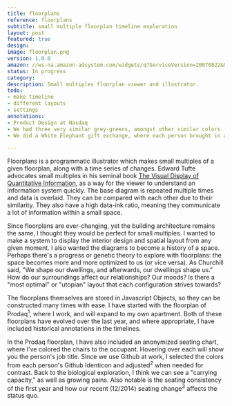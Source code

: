 ```yaml
---
title: floorplans
reference: floorplans
subtitle: small multiple floorplan timeline exploration
layout: post
featured: true
design: 
image: floorplan.png
version: 1.0.0
amazon: //ws-na.amazon-adsystem.com/widgets/q?ServiceVersion=20070822&OneJS=1&Operation=GetAdHtml&MarketPlace=US&source=ss&ref=ss_til&ad_type=product_link&tracking_id=&marketplace=amazon&region=US&placement=0961392142&asins=0961392142&linkId=&show_border=true&link_opens_in_new_window=true
status: In progress
category: 
description: Small multiples floorplan viewer and illustrator.
todo:
- make timeline
- different layouts
- settings
annotations:
- Product Design at Nasdaq
- We had three very similar grey-greens, amongst other similar colors
- We did a White Elephant gift exchange, where each person brought in a gift. Your final gift was tied to your new seat. Seat exchanges post-gifts were possible. In this way, we "randomized" the seating. It'd be interesting to examine if personality affected the seats, as manifest in the gifts selected on both sides.

---
```


Floorplans is a programmatic illustrator which makes small multiples of a given floorplan, along with a time series of changes. Edward Tufte advocates small multiples in his seminal book <a href="http://www.amazon.com/gp/product/0961392142/ref=as_li_tl?ie=UTF8&camp=1789&creative=390957&linkCode=as2">The Visual Display of Quantitative Information</a>, as a way for the viewer to understand an information system quickly. The base diagram is repeated multiple times and data is overlaid. They can be compared with each other due to their similarity. They also have a high data-ink ratio, meaning they communicate a lot of information within a small space.

Since floorplans are ever-changing, yet the building architecture remains the same, I thought they would be perfect for small multiples. I wanted to make a system to display the interior design and spatial layout from any given moment. I also wanted the diagrams to become a history of a space. Perhaps there's a progress or genetic theory to explore with floorplans: the space becomes more and more optimized to us (or vice versa). As Churchill said, "We shape our dwellings, and afterwards, our dwellings shape us." How do our surroundings affect our relationships? Our moods? Is there a "most optimal" or "utopian" layout that each configuration strives towards?

The floorplans themselves are stored in Javascript Objects, so they can be constructed many times with ease. I have started with the floorplan of Prodaq<sup>1</sup>, where I work, and will expand to my own apartment. Both of these floorplans have evolved over the last year, and where appropriate, I have included historical annotations in the timelines. 

In the Prodaq floorplan, I have also included an anonymized seating chart, where I've colored the chairs to the occupant. Hovering over each will show you the person's job title. Since we use Github at work, I selected the colors from each person's Github Identicon and adjusted<sup>2</sup> when needed for contrast. Back to the biological exploration, I think we can see a "carrying capacity," as well as growing pains. Also notable is the seating consistency of the first year and how our recent (12/2014) seating change<sup>3</sup> affects the status quo.